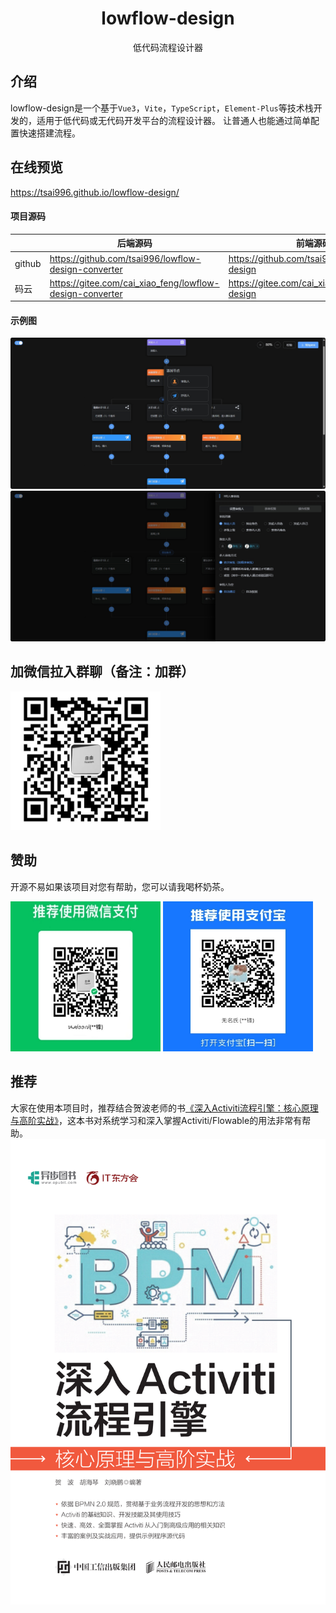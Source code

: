<div align="center">
    <h1>lowflow-design</h1>
    <p>低代码流程设计器</p>
</div>

## 介绍
lowflow-design是一个基于`Vue3`，`Vite`，`TypeScript`，`Element-Plus`等技术栈开发的，适用于低代码或无代码开发平台的流程设计器。
让普通人也能通过简单配置快速搭建流程。
## 在线预览
https://tsai996.github.io/lowflow-design/
#### 项目源码
|     |   后端源码  |   前端源码  |
|---  |--- | --- |
|  github   |  https://github.com/tsai996/lowflow-design-converter   |  https://github.com/tsai996/lowflow-design   |
|  码云   |  https://gitee.com/cai_xiao_feng/lowflow-design-converter   |  https://gitee.com/cai_xiao_feng/lowflow-design   |
#### 示例图
<p>
    <img alt="节点项" src="public/flow.png" style="display: inline-block"/>
    <img alt="属性面板" src="public/penal.png" style="display: inline-block"/>
</p>

## 加微信拉入群聊（备注：加群）
<p>
    <img alt="微信" src="public/wx.png" width="240" style="display: inline-block"/>
</p>

## 赞助
开源不易如果该项目对您有帮助，您可以请我喝杯奶茶。
<p>
    <img alt="微信" src="public/wxpay.png" height="240" width="240" style="display: inline-block"/>
    <img alt="支付宝" src="public/alipay.png" height="240" width="240" style="display: inline-block"/>
</p>

## 推荐
大家在使用本项目时，推荐结合贺波老师的书[《深入Activiti流程引擎：核心原理与高阶实战》](https://item.m.jd.com/product/13928958.html?gx=RnAomTM2bmCImZxDqYAkVCoIHuIYVqc)，这本书对系统学习和深入掌握Activiti/Flowable的用法非常有帮助。
![book.png](public%2Fbook.png)
